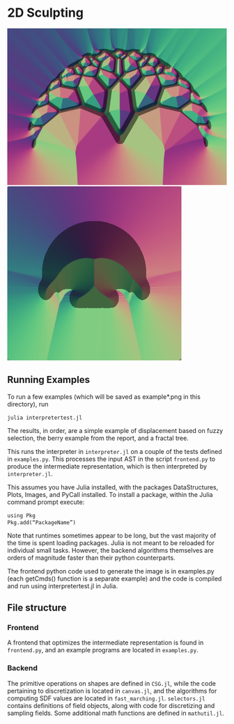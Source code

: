 # 2D Sculpting

![tree](tree.PNG)
![Abstract mushroom](step5.jpg)


## Running Examples
To run a few examples (which will be saved as example*.png in this directory), run
```
julia interpretertest.jl
```

The results, in order, are a simple example of displacement based on fuzzy selection, the berry example from the report, and a fractal tree.

This runs the interpreter in `interpreter.jl` on a couple of the tests defined in `examples.py`.
This processes the input AST in the script `frontend.py` to produce the intermediate representation, which is then interpreted by `interpreter.jl`.

This assumes you have Julia installed, with the packages DataStructures, Plots, Images, and PyCall installed. To install a package, within the Julia command prompt execute:
```
using Pkg
Pkg.add(“PackageName”)
```
Note that runtimes sometimes appear to be long, but the vast majority of the time is spent loading packages. Julia is not meant to be reloaded for individual small tasks. However, the backend algorithms themselves are orders of magnitude faster than their python counterparts.

The frontend python code used to generate the image is in examples.py (each getCmds() function is a separate example) and the code is compiled and run using interpretertest.jl in Julia.


## File structure
### Frontend
A frontend that optimizes the intermediate representation is found in `frontend.py`, and an example programs are located in `examples.py`.

### Backend
The primitive operations on shapes are defined in `CSG.jl`, while the code pertaining to discretization is located in `canvas.jl`, and the algorithms for computing SDF values are located in `fast_marching.jl`. `selectors.jl` contains definitions of field objects, along with code for discretizing and sampling fields. Some additional math functions are defined in `mathutil.jl`.
